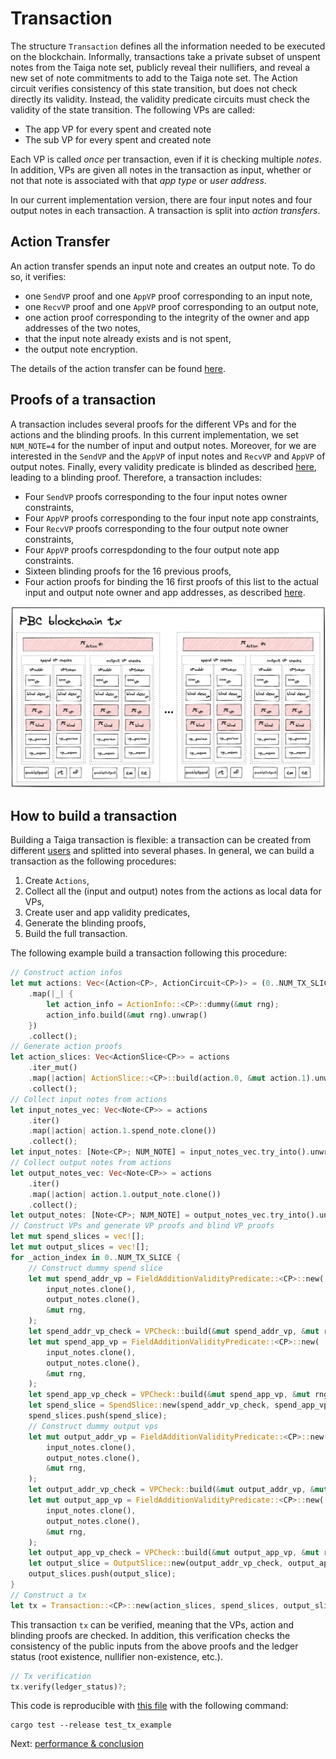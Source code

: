 # Transaction

The structure `Transaction` defines all the information needed to be executed on the blockchain.
Informally, transactions take a private subset of unspent notes from the Taiga note set, publicly reveal their nullifiers, and reveal a new set of note commitments to add to the Taiga note set. The Action circuit verifies consistency of this state transition, but does not check directly its validity. Instead, the validity predicate circuits must check the validity of the state transition. The following VPs are called:

* The app VP for every spent and created note
* The sub VP for every spent and created note

Each VP is called *once* per transaction, even if it is checking multiple *notes*. In addition, VPs are given all notes in the transaction as input, whether or not that note is associated with that *app type* or *user address*.

In our current implementation version, there are four input notes and four output notes in each transaction. A transaction is split into *action transfers*.

## Action Transfer
An action transfer spends an input note and creates an output note. To do so, it verifies:
* one `SendVP` proof and one `AppVP` proof corresponding to an input note,
* one `RecvVP` proof and one `AppVP` proof corresponding to an output note,
* one action proof corresponding to the integrity of the owner and app addresses of the two notes,
* that the input note already exists and is not spent,
* the output note encryption.

The details of the action transfer can be found [here](src/transaction.rs).

## Proofs of a transaction
A transaction includes several proofs for the different VPs and for the actions and the blinding proofs.
In this current implementation, we set `NUM_NOTE=4` for the number of input and output notes. Moreover, for we are interested in the `SendVP` and the `AppVP` of input notes and `RecvVP` and `AppVP` of output notes. Finally, every validity predicate is blinded as described [here](blinding.md), leading to a blinding proof.
Therefore, a transaction includes:
* Four `SendVP` proofs corresponding to the four input notes owner constraints,
* Four `AppVP` proofs corresponding to the four input note app constraints,
* Four `RecvVP` proofs corresponding to the four output note owner constraints,
* Four `AppVP` proofs correspdonding to the four output note app constraints.
* Sixteen blinding proofs for the 16 previous proofs,
* Four action proofs for binding the 16 first proofs of this list to the actual input and output note owner and app addresses, as described [here](action.md).

![](img/taiga_tx.png)


## How to build a transaction
Building a Taiga transaction is flexible: a transaction can be created from different [users](link) and splitted into several phases. In general, we can build a transaction as the following procedures:
1. Create `Actions`,
2. Collect all the (input and output) notes from the actions as local data for VPs,
3. Create user and app validity predicates,
4. Generate the blinding proofs,
5. Build the full transaction.

The following example build a transaction following this procedure:
```rust
// Construct action infos
let mut actions: Vec<(Action<CP>, ActionCircuit<CP>)> = (0..NUM_TX_SLICE)
    .map(|_| {
        let action_info = ActionInfo::<CP>::dummy(&mut rng);
        action_info.build(&mut rng).unwrap()
    })
    .collect();
// Generate action proofs
let action_slices: Vec<ActionSlice<CP>> = actions
    .iter_mut()
    .map(|action| ActionSlice::<CP>::build(action.0, &mut action.1).unwrap())
    .collect();
// Collect input notes from actions
let input_notes_vec: Vec<Note<CP>> = actions
    .iter()
    .map(|action| action.1.spend_note.clone())
    .collect();
let input_notes: [Note<CP>; NUM_NOTE] = input_notes_vec.try_into().unwrap();
// Collect output notes from actions
let output_notes_vec: Vec<Note<CP>> = actions
    .iter()
    .map(|action| action.1.output_note.clone())
    .collect();
let output_notes: [Note<CP>; NUM_NOTE] = output_notes_vec.try_into().unwrap();
// Construct VPs and generate VP proofs and blind VP proofs
let mut spend_slices = vec![];
let mut output_slices = vec![];
for _action_index in 0..NUM_TX_SLICE {
    // Construct dummy spend slice
    let mut spend_addr_vp = FieldAdditionValidityPredicate::<CP>::new(
        input_notes.clone(),
        output_notes.clone(),
        &mut rng,
    );
    let spend_addr_vp_check = VPCheck::build(&mut spend_addr_vp, &mut rng).unwrap();
    let mut spend_app_vp = FieldAdditionValidityPredicate::<CP>::new(
        input_notes.clone(),
        output_notes.clone(),
        &mut rng,
    );
    let spend_app_vp_check = VPCheck::build(&mut spend_app_vp, &mut rng).unwrap();
    let spend_slice = SpendSlice::new(spend_addr_vp_check, spend_app_vp_check);
    spend_slices.push(spend_slice);
    // Construct dummy output vps
    let mut output_addr_vp = FieldAdditionValidityPredicate::<CP>::new(
        input_notes.clone(),
        output_notes.clone(),
        &mut rng,
    );
    let output_addr_vp_check = VPCheck::build(&mut output_addr_vp, &mut rng).unwrap();
    let mut output_app_vp = FieldAdditionValidityPredicate::<CP>::new(
        input_notes.clone(),
        output_notes.clone(),
        &mut rng,
    );
    let output_app_vp_check = VPCheck::build(&mut output_app_vp, &mut rng).unwrap();
    let output_slice = OutputSlice::new(output_addr_vp_check, output_app_vp_check);
    output_slices.push(output_slice);
}
// Construct a tx
let tx = Transaction::<CP>::new(action_slices, spend_slices, output_slices);
```
This transaction `tx` can be verified, meaning that the VPs, action and blinding proofs are checked.
In addition, this verification checks the consistency of the public inputs from the above proofs and the ledger status (root existence, nullifier non-existence, etc.).
```rust
// Tx verification
tx.verify(ledger_status)?;
```

This code is reproducible with [this file](https://github.com/anoma/taiga/blob/main/src/doc_examples/transaction.rs) with the following command:
```
cargo test --release test_tx_example
```

Next: [performance & conclusion](./conclusion.md)